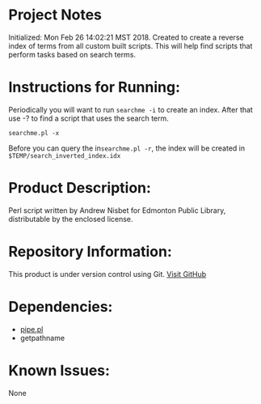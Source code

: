 # Project Notes
Initialized: Mon Feb 26 14:02:21 MST 2018.
Created to create a reverse index of terms from all custom built scripts. This will help find scripts that perform tasks based on search terms. 

# Instructions for Running:
Periodically you will want to run ```searchme -i``` to create an index. After that use -? to find a script that uses the search term.
``` console
searchme.pl -x
```

Before you can query the in```searchme.pl -r```, the index will be created in ```$TEMP/search_inverted_index.idx```

# Product Description:
Perl script written by Andrew Nisbet for Edmonton Public Library, distributable by the enclosed license.

# Repository Information:
This product is under version control using Git.
[Visit GitHub](https://github.com/Edmonton-Public-Library)

# Dependencies:
* [pipe.pl](https://github.com/anisbet/pipe)
* getpathname

# Known Issues:
None
